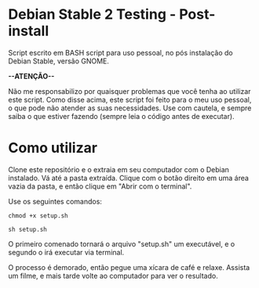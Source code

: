 # Debian Stable 2 Testing - Post-install

Script escrito em BASH script para uso pessoal, no pós instalação do Debian Stable, versão GNOME.

<B>--ATENÇÃO--</B>

Não me responsabilizo por quaisquer problemas que você tenha ao utilizar este script. Como disse acima, este script foi feito para o meu uso pessoal, o que pode não atender as suas necessidades. Use com cautela, e sempre saiba o que estiver fazendo (sempre leia o código antes de executar).

# Como utilizar

Clone este repositório e o extraia em seu computador com o Debian instalado. Vá até a pasta extraída.
Clique com o botão direito em uma área vazia da pasta, e então clique em "Abrir com o terminal".

Use os seguintes comandos:

```
chmod +x setup.sh
```

```
sh setup.sh
```

O primeiro comenado tornará o arquivo "setup.sh" um executável, e o segundo o irá executar via terminal.

O processo é demorado, então pegue uma xícara de café e relaxe. Assista um filme, e mais tarde volte ao computador para ver o resultado.
